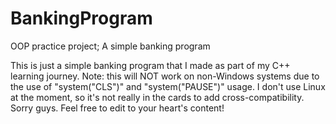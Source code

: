 # BankingProgram
OOP practice project; A simple banking program

This is just a simple banking program that I made as part of my C++ learning journey. 
Note: this will NOT work on non-Windows systems due to the use of "system("CLS")" and "system("PAUSE")" usage. 
I don't use Linux at the moment, so it's not really in the cards to add cross-compatibility. Sorry guys. 
Feel free to edit to your heart's content!
